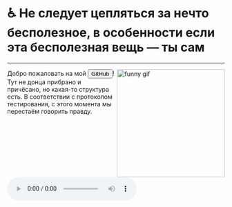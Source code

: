 
# :wheelchair: Не следует цепляться за нечто бесполезное, в особенности если эта бесполезная вещь — ты сам

---

<div class="pull-left"><img src="https://media.giphy.com/media/qgQUggAC3Pfv687qPC/giphy.gif" height=250 alt="funny gif" align="right"/></div>
<audio id="sound1" src="https://static.wikia.nocookie.net/dota2_ru_gamepedia/images/b/ba/Pud_shitwiz_01_ru.mp3" preload="auto"></audio>

Добро пожаловать на мой <button onclick="document.getElementById('sound1').play();">GitHub</button>! Тут не донца прибрано и причёсано, но какая-то структура есть. В соответствии с протоколом тестирования, с этого момента мы перестаём говорить правду.

<audio controls autoplay>
  <source src="https://static.wikia.nocookie.net/dota2_ru_gamepedia/images/b/ba/Pud_shitwiz_01_ru.mp3" type="audio/mp3">
  Your browser does not support the audio element.
</audio>
